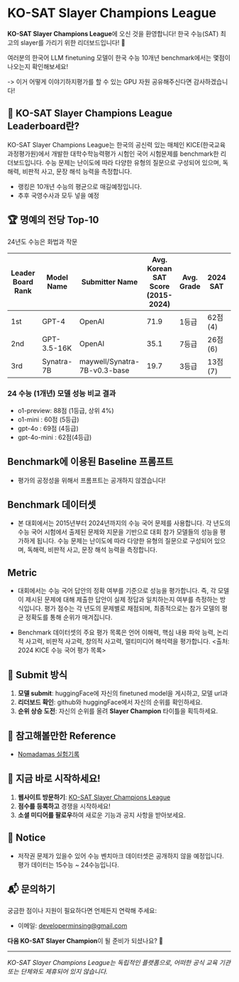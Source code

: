 # KO-SAT Slayer Champions League

**KO-SAT Slayer Champions League**에 오신 것을 환영합니다! 한국 수능(SAT) 최고의 slayer를 가리기 위한 리더보드입니다! 🚀

여러분의 한국어 LLM finetuning 모델이 한국 수능 10개년 benchmark에서는 몇점이 나오는지 확인해보세요!

-> 이거 어떻게 이야기하지평가를 할 수 있는 GPU 자원 공유해주신다면 감사하겠습니다!

## 🎯 KO-SAT Slayer Champions League Leaderboard란?

KO-SAT Slayer Champions League는 한국의 공신력 있는 매체인 KICE(한국교육과정평가원)에서 개발한 대학수학능력평가 시험인 국어 시험문제를 benchmark한 리더보드입니다.
수능 문제는 난이도에 따라 다양한 유형의 질문으로 구성되어 있으며, 독해력, 비판적 사고, 문장 해석 능력을 측정합니다.

- 랭킹은 10개년 수능의 평균으로 매길예정입니다.
- 추후 국영수사과 모두 넣을 예정

## 🏆 명예의 전당 Top-10

24년도 수능은 화법과 작문

| Leader Board Rank | Model Name  | Submitter Name               | Avg. Korean SAT Score (2015-2024) | Avg. Grade | 2024 SAT | 2023 SAT | 2022 SAT | 2021 SAT | 2020 SAT | 2019 SAT | 2018 SAT | 2017 SAT  | 2016 SAT | 2015 SAT | URL                                                         |
|-------------------|-------------|------------------------------|-----------------------------------|------------|----------|----------|----------|----------|----------|----------|----------|-----------|----------|----------|-------------------------------------------------------------|
| 1st               | GPT-4       | OpenAI                       | 71.9                              | 1등급        | 62점(4)   | 83점(3)   | 62점(4)   | 56점(1)   | 74점(1)   | 72점(1)   | 82점(1)   | 66점(1)    | 84점(1)   | 78점(1)   | [Link](https://openai.com/)                                 |
| 2nd               | GPT-3.5-16K | OpenAI                       | 35.1                              | 7등급        | 26점(6)   | 	46점(5)  | 44점(5)   | 24점(3)   | 35점(3)   | 31점(3)   | 37점(3)   | 32점(3)    | 44점(3)   | 	32점(3)  | [Link](https://openai.com/)                                 |
| 3rd               | Synatra-7B  | maywell/Synatra-7B-v0.3-base | 19.7                              | 3등급        | 13점(7)   | 22점(7)   | 22점(7)   | 15점(3)   | 19점(3)   | 	21점(3)  | 	24점(3)  | 	  20점(3) | 	16점(3)  | 25점(3)   | [Link](https://huggingface.co/maywell/Synatra-7B-v0.3-base) |


### 24 수능 (1개년) 모델 성능 비교 결과
- o1-preview: 88점 (1등급, 상위 4%)
- o1-mini : 60점 (5등급)
- gpt-4o : 69점 (4등급)
- gpt-4o-mini : 62점(4등급)


## Benchmark에 이용된 Baseline 프롬프트

- 평가의 공정성을 위해서 프롬프트는 공개하지 않겠습니다!

## Benchmark 데이터셋

- 본 대회에서는 2015년부터 2024년까지의 수능 국어 문제를 사용합니다. 각 년도의 수능 국어 시험에서 출제된 문제와 지문을 기반으로 대회 참가 모델들의 성능을 평가하게 됩니다.
  수능 문제는 난이도에 따라 다양한 유형의 질문으로 구성되어 있으며, 독해력, 비판적 사고, 문장 해석 능력을 측정합니다.

## Metric

- 대회에서는 수능 국어 답안의 정확 여부를 기준으로 성능을 평가합니다. 즉, 각 모델이 제시된 문제에 대해 제출한 답안이 실제 정답과 일치하는지 여부를 측정하는 방식입니다.
  평가 점수는 각 년도의 문제별로 채점되며, 최종적으로는 참가 모델의 평균 정확도를 통해 순위가 매겨집니다.


- Benchmark 데이터셋의 주요 평가 목록은 언어 이해력, 핵심 내용 파악 능력, 논리적 사고력, 비판적 사고력, 창의적 사고력, 멀티미디어 해석력을 평가합니다.
  <출처: 2024 KICE 수능 국어 평가 목록>

## 🏅 Submit 방식

1. **모델 submit**: huggingFace에 자신의 finetuned model을 게시하고, 모델 url과
2. **리더보드 확인**: github와 huggingFace에서 자신의 순위를 확인하세요.
3. **순위 상승 도전**: 자신의 순위를 올려 **Slayer Champion** 타이틀을 획득하세요.

## 📗 참고해볼만한 Reference

- [Nomadamas 실험기록](https://github.com/NomaDamas/KICE_slayer_AI_Korean?tab=readme-ov-file#5-%ED%98%95%EC%8B%9D-%EC%A7%80%EC%A0%95-%ED%94%84%EB%A1%AC%ED%94%84%ED%8A%B8)

## 🚀 지금 바로 시작하세요!

1. **웹사이트 방문하기**: [KO-SAT Slayer Champions League](#)
2. **점수를 등록하고** 경쟁을 시작하세요!
3. **소셜 미디어를 팔로우**하여 새로운 기능과 공지 사항을 받아보세요.

## 📰 Notice

- 저작권 문제가 있을수 있어 수능 벤치마크 데이터셋은 공개하지 않을 예정입니다. 평가 데이터는 15수능 ~ 24수능입니다.

## 📬 문의하기

궁금한 점이나 지원이 필요하다면 언제든지 연락해 주세요:

- 이메일: developerminsing@gmail.com

**다음 KO-SAT Slayer Champion**이 될 준비가 되셨나요? 💪

---

_KO-SAT Slayer Champions League는 독립적인 플랫폼으로, 어떠한 공식 교육 기관 또는 단체와도 제휴되어 있지 않습니다._
